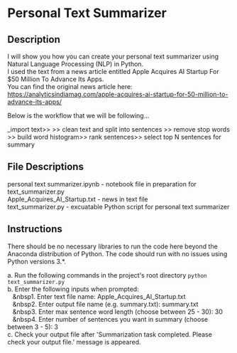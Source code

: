 # Personal Text Summarizer

## Description

I will show you how you can create your personal text summarizer using Natural Language Processing (NLP) in Python.<br/>
I used the text from a news article entitled Apple Acquires AI Startup For $50 Million To Advance Its Apps.<br/>
You can find the original news article here: https://analyticsindiamag.com/apple-acquires-ai-startup-for-50-million-to-advance-its-apps/

Below is the workflow that we will be following…<br/>

_import text>> >> clean text and split into sentences >> remove stop words >> build word histogram>> rank sentences>> select top N sentences for summary

## File Descriptions

personal text summarizer.ipynb - notebook file in preparation for text_summarizer.py<br/>
Apple_Acquires_AI_Startup.txt - news in text file<br/>
text_summarizer.py - excuatable Python script for personal text summarizer<br/>

## Instructions

There should be no necessary libraries to run the code here beyond the Anaconda distribution of Python. The code should run with no issues using Python versions 3.*.

a. Run the following commands in the project's root directory `python text_summarizer.py`<br/>
b. Enter the following inputs when prompted:<br/>
&nbsp;&nbsp;&nbsp;&nbsp1. Enter text file name: Apple_Acquires_AI_Startup.txt<br/>
&nbsp;&nbsp;&nbsp;&nbsp2. Enter output file name (e.g. summary.txt): summary.txt<br/>
&nbsp;&nbsp;&nbsp;&nbsp3. Enter max sentence word length (choose between 25 - 30): 30<br/>
&nbsp;&nbsp;&nbsp;&nbsp4. Enter number of sentences you want in summary (choose between 3 - 5): 3<br/>
c. Check your output file after 'Summarization task completed. Please check your output file.' message is appeared.
